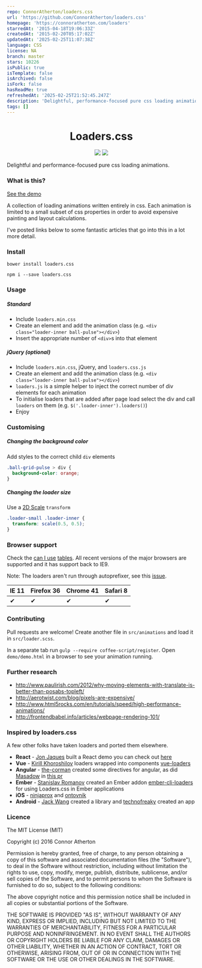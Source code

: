 ```yaml
---
repo: ConnorAtherton/loaders.css
url: 'https://github.com/ConnorAtherton/loaders.css'
homepage: 'https://connoratherton.com/loaders'
starredAt: '2015-04-18T19:06:33Z'
createdAt: '2015-02-20T05:17:02Z'
updatedAt: '2025-02-25T11:07:38Z'
language: CSS
license: NA
branch: master
stars: 10226
isPublic: true
isTemplate: false
isArchived: false
isFork: false
hasReadMe: true
refreshedAt: '2025-02-25T21:52:45.247Z'
description: 'Delightful, performance-focused pure css loading animations.'
tags: []
---
```


<h1 align="center">Loaders.css</h1>

<p align="center">
  <img src="https://img.shields.io/npm/v/loaders.css.svg?style=flat-square">
  <img src="https://img.shields.io/bower/v/loaders.css.svg?style=flat-square">
</p>

Delightful and performance-focused pure css loading animations.

### What is this?

[See the demo](http://connoratherton.com/loaders)

A collection of loading animations written entirely in css.
Each animation is limited to a small subset of css properties in order
to avoid expensive painting and layout calculations.

I've posted links below to some fantastic articles that go into this
in a lot more detail.

### Install

```
bower install loaders.css
```

```
npm i --save loaders.css
```

### Usage

##### Standard
- Include `loaders.min.css`
- Create an element and add the animation class (e.g. `<div class="loader-inner ball-pulse"></div>`)
- Insert the appropriate number of `<div>`s into that element

##### jQuery (optional)
- Include `loaders.min.css`, jQuery, and `loaders.css.js`
- Create an element and add the animation class (e.g. `<div class="loader-inner ball-pulse"></div>`)
- `loaders.js` is a simple helper to inject the correct number of div elements for each animation
- To initialise loaders that are added after page load select the div and call `loaders` on them (e.g. `$('.loader-inner').loaders()`)
- Enjoy

### Customising

##### Changing the background color

Add styles to the correct child `div` elements

``` css
.ball-grid-pulse > div {
  background-color: orange;
}
```

##### Changing the loader size

Use a [2D Scale](https://developer.mozilla.org/en-US/docs/Web/CSS/transform-function/scale) `transform`

```css
.loader-small .loader-inner {
  transform: scale(0.5, 0.5);
}
```

### Browser support

Check the [can I use](http://caniuse.com/#search=css-animation) [tables](http://caniuse.com/#search=css-transform).
All recent versions of the major browsers are supported and it has support back to IE9.

Note: The loaders aren't run through autoprefixer, see this [issue](https://github.com/ConnorAtherton/loaders.css/issues/18).

IE 11  | Firefox 36 | Chrome 41 | Safari 8
------ | ---------- | --------- | --------
✔ | ✔ | ✔ | ✔

### Contributing

Pull requests are welcome! Create another file in `src/animations`
and load it in `src/loader.scss`.

In a separate tab run `gulp --require coffee-script/register`. Open `demo/demo.html`
in a browser to see your animation running.

### Further research

- http://www.paulirish.com/2012/why-moving-elements-with-translate-is-better-than-posabs-topleft/
- http://aerotwist.com/blog/pixels-are-expensive/
- http://www.html5rocks.com/en/tutorials/speed/high-performance-animations/
- http://frontendbabel.info/articles/webpage-rendering-101/

### Inspired by loaders.css

A few other folks have taken loaders and ported them elsewhere.

- **React** - [Jon Jaques](https://github.com/jonjaques) built a React demo you can check out [here](https://github.com/jonjaques/react-loaders)
- **Vue** - [Kirill Khoroshilov](https://github.com/Hokid) loaders wrapped into components [vue-loaders](https://github.com/Hokid/vue-loaders)
- **Angular** - [the-corman](https://github.com/the-cormoran/angular-loaders) created some directives for angular, as did [Masadow](https://github.com/Masadow) in [this pr](https://github.com/ConnorAtherton/loaders.css/pull/50)
- **Ember** - [Stanislav Romanov](https://github.com/kaermorchen) created an Ember addon [ember-cli-loaders](https://github.com/kaermorchen/ember-cli-loaders) for using Loaders.css in Ember applications
- **iOS** - [ninjaprox](https://github.com/ninjaprox/NVActivityIndicatorView) and [ontovnik](https://github.com/gontovnik/DGActivityIndicatorView)
- **Android** - [Jack Wang](https://github.com/81813780/AVLoadingIndicatorView) created a library and [technofreaky](https://github.com/technofreaky/Loaders.CSS-Android-App) created an app

### Licence

The MIT License (MIT)

Copyright (c) 2016 Connor Atherton

Permission is hereby granted, free of charge, to any person obtaining a copy
of this software and associated documentation files (the "Software"), to deal
in the Software without restriction, including without limitation the rights
to use, copy, modify, merge, publish, distribute, sublicense, and/or sell
copies of the Software, and to permit persons to whom the Software is
furnished to do so, subject to the following conditions:

The above copyright notice and this permission notice shall be included in all
copies or substantial portions of the Software.

THE SOFTWARE IS PROVIDED "AS IS", WITHOUT WARRANTY OF ANY KIND, EXPRESS OR
IMPLIED, INCLUDING BUT NOT LIMITED TO THE WARRANTIES OF MERCHANTABILITY,
FITNESS FOR A PARTICULAR PURPOSE AND NONINFRINGEMENT. IN NO EVENT SHALL THE
AUTHORS OR COPYRIGHT HOLDERS BE LIABLE FOR ANY CLAIM, DAMAGES OR OTHER
LIABILITY, WHETHER IN AN ACTION OF CONTRACT, TORT OR OTHERWISE, ARISING FROM,
OUT OF OR IN CONNECTION WITH THE SOFTWARE OR THE USE OR OTHER DEALINGS IN THE
SOFTWARE.
